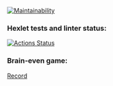 [![Maintainability](https://api.codeclimate.com/v1/badges/bb86dd1b955446bfc1ea/maintainability)](https://codeclimate.com/github/serenity059/frontend-project-44/maintainability)
### Hexlet tests and linter status:
[![Actions Status](https://github.com/serenity059/frontend-project-44/actions/workflows/hexlet-check.yml/badge.svg)](https://github.com/serenity059/frontend-project-44/actions)
### Brain-even game:
[Record](https://asciinema.org/a/I5k1bd2rgCCSNefhFuwjCKxXt)
